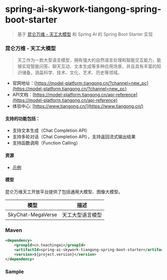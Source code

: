 # spring-ai-skywork-tiangong-spring-boot-starter

 > 基于 [昆仑万维 - 天工大模型](https://model-platform.tiangong.cn/?channel=new_pc) 和 Spring AI 的 Spring Boot Starter 实现

### 昆仑万维 - 天工大模型

> 天工作为一款大型语言模型，拥有强大的自然语言处理和智能交互能力，能够实现智能问答、聊天互动、文本生成等多种应用场景，并且具有丰富的知识储备，涵盖科学、技术、文化、艺术、历史等领域。

- 官网地址：[https://model-platform.tiangong.cn/?channel=new_pc](https://model-platform.tiangong.cn/?channel=new_pc)
- API文档：[https://model-platform.tiangong.cn/api-reference](https://model-platform.tiangong.cn/api-reference)
- 体验中心: [https://www.tiangong.cn/](https://www.tiangong.cn/)

#### 支持的功能包括：

- 支持文本生成（Chat Completion API）
- 支持多轮对话（Chat Completion API），支持返回流式输出结果
- 支持函数调用（Function Calling）

#### 资源

- [示例](https://model-platform.tiangong.cn/examples)


#### 模型

昆仑万维天工开放平台提供了包括通用大模型、图像大模型。

| 模型 |  描述 |
| ------------ | ------------ |
| SkyChat-MegaVerse	  | 天工大型语言模型 |


### Maven

``` xml
<dependency>
	<groupId>cn.teachingai</groupId>
	<artifactId>spring-ai-skywork-tiangong-spring-boot-starter</artifactId>
	<version>${project.version}</version>
</dependency>
```

### Sample


